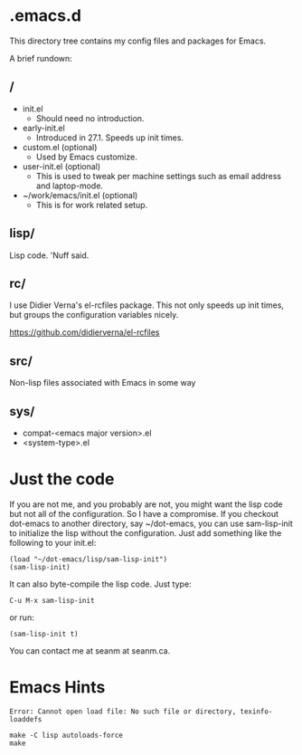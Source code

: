 # .emacs.d

This directory tree contains my config files and packages for Emacs.

A brief rundown:

## /

* init.el
  * Should need no introduction.
* early-init.el
  * Introduced in 27.1. Speeds up init times.
* custom.el (optional)
  * Used by Emacs customize.
* user-init.el (optional)
  * This is used to tweak per machine settings such as email address
    and laptop-mode.
* ~/work/emacs/init.el (optional)
  * This is for work related setup.

## lisp/

Lisp code. 'Nuff said.

## rc/

I use Didier Verna's el-rcfiles package.  This not only speeds up init
times, but groups the configuration variables nicely.

<https://github.com/didierverna/el-rcfiles>

## src/

Non-lisp files associated with Emacs in some way

## sys/

* compat-\<emacs major version\>.el
* \<system-type\>.el

# Just the code

If you are not me, and you probably are not, you might want the lisp
code but not all of the configuration. So I have a compromise. If you
checkout dot-emacs to another directory, say ~/dot-emacs, you can use
sam-lisp-init to initialize the lisp without the configuration. Just
add something like the following to your init.el:

    (load "~/dot-emacs/lisp/sam-lisp-init")
    (sam-lisp-init)

It can also byte-compile the lisp code. Just type:

    C-u M-x sam-lisp-init

or run:

    (sam-lisp-init t)


You can contact me at seanm at seanm.ca.

# Emacs Hints

    Error: Cannot open load file: No such file or directory, texinfo-loaddefs

    make -C lisp autoloads-force
    make
